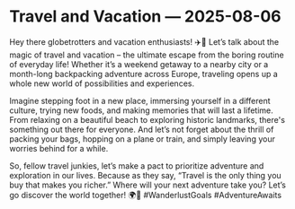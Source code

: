 # Travel and Vacation — 2025-08-06

Hey there globetrotters and vacation enthusiasts! ✈️🌴 Let’s talk about the magic of travel and vacation – the ultimate escape from the boring routine of everyday life! Whether it’s a weekend getaway to a nearby city or a month-long backpacking adventure across Europe, traveling opens up a whole new world of possibilities and experiences. 

Imagine stepping foot in a new place, immersing yourself in a different culture, trying new foods, and making memories that will last a lifetime. From relaxing on a beautiful beach to exploring historic landmarks, there's something out there for everyone. And let’s not forget about the thrill of packing your bags, hopping on a plane or train, and simply leaving your worries behind for a while.

So, fellow travel junkies, let’s make a pact to prioritize adventure and exploration in our lives. Because as they say, “Travel is the only thing you buy that makes you richer.” Where will your next adventure take you? Let’s go discover the world together! 🌍🌟 #WanderlustGoals #AdventureAwaits
